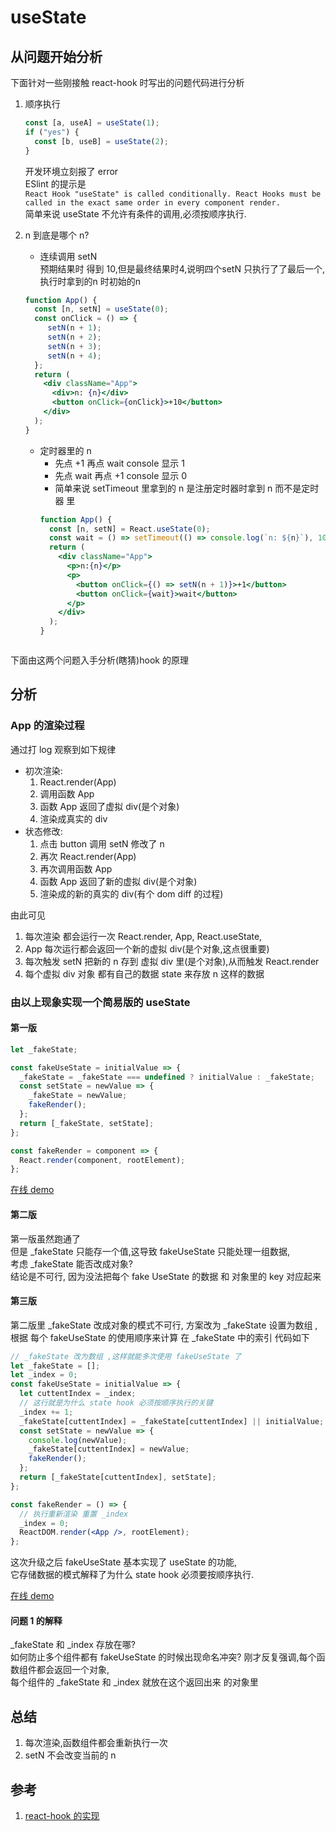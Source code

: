 # useState

## 从问题开始分析

下面针对一些刚接触 react-hook 时写出的问题代码进行分析

1. 顺序执行

   ```ts
   const [a, useA] = useState(1);
   if ("yes") {
     const [b, useB] = useState(2);
   }
   ```

   开发环境立刻报了 error  
   ESlint 的提示是  
   `React Hook "useState" is called conditionally. React Hooks must be called in the exact same order in every component render.`  
   简单来说 useState 不允许有条件的调用,必须按顺序执行.

2. n 到底是哪个 n?

   - 连续调用 setN  
     预期结果时 得到  10,但是最终结果时4,说明四个setN 只执行了了最后一个,执行时拿到的n 时初始的n
   ```jsx
   function App() {
     const [n, setN] = useState(0);
     const onClick = () => {
        setN(n + 1);
        setN(n + 2);
        setN(n + 3);
        setN(n + 4);
     };
     return (
       <div className="App">
         <div>n: {n}</div>
         <button onClick={onClick}>+10</button>
       </div>
     );
   }
   ```

   - 定时器里的 n
     - 先点 +1 再点 wait console 显示 1
     - 先点 wait 再点 +1 console 显示 0
     - 简单来说 setTimeout 里拿到的 n 是注册定时器时拿到 n 而不是定时器 里
     ```jsx
     function App() {
       const [n, setN] = React.useState(0);
       const wait = () => setTimeout(() => console.log(`n: ${n}`), 1000);
       return (
         <div className="App">
           <p>n:{n}</p>
           <p>
             <button onClick={() => setN(n + 1)}>+1</button>
             <button onClick={wait}>wait</button>
           </p>
         </div>
       );
     }
     ```

   ```

   ```

下面由这两个问题入手分析(瞎猜)hook 的原理

## 分析

### App 的渲染过程

通过打 log 观察到如下规律

- 初次渲染:
  1. React.render(App)
  2. 调用函数 App
  3. 函数 App 返回了虚拟 div(是个对象)
  4. 渲染成真实的 div
- 状态修改:
  1. 点击 button 调用 setN 修改了 n
  2. 再次 React.render(App)
  3. 再次调用函数 App
  4. 函数 App 返回了新的虚拟 div(是个对象)
  5. 渲染成的新的真实的 div(有个 dom diff 的过程)

由此可见

1. 每次渲染 都会运行一次 React.render, App, React.useState,
2. App 每次运行都会返回一个新的虚拟 div(是个对象,这点很重要)
3. 每次触发 setN 把新的 n 存到 虚拟 div 里(是个对象),从而触发 React.render
4. 每个虚拟 div 对象 都有自己的数据 state 来存放 n 这样的数据

### 由以上现象实现一个简易版的 useState

#### 第一版

```jsx
let _fakeState;

const fakeUseState = initialValue => {
  _fakeState = _fakeState === undefined ? initialValue : _fakeState;
  const setState = newValue => {
    _fakeState = newValue;
    fakeRender();
  };
  return [_fakeState, setState];
};

const fakeRender = component => {
  React.render(component, rootElement);
};
```

[在线 demo](https://codesandbox.io/s/broken-wave-bl09k)

#### 第二版

第一版虽然跑通了  
但是 \_fakeState 只能存一个值,这导致 fakeUseState 只能处理一组数据,  
考虑 \_fakeState 能否改成对象?  
结论是不可行, 因为没法把每个 fake UseState 的数据 和 对象里的 key 对应起来

#### 第三版

第二版里 \_fakeState 改成对象的模式不可行,
方案改为 \_fakeState 设置为数组 ,根据 每个 fakeUseState 的使用顺序来计算 在 \_fakeState 中的索引
代码如下

```jsx
// _fakeState 改为数组 ,这样就能多次使用 fakeUseState 了
let _fakeState = [];
let _index = 0;
const fakeUseState = initialValue => {
  let cuttentIndex = _index;
  // 这行就是为什么 state hook 必须按顺序执行的关键
  _index += 1;
  _fakeState[cuttentIndex] = _fakeState[cuttentIndex] || initialValue;
  const setState = newValue => {
    console.log(newValue);
    _fakeState[cuttentIndex] = newValue;
    fakeRender();
  };
  return [_fakeState[cuttentIndex], setState];
};

const fakeRender = () => {
  // 执行重新渲染 重置 _index
  _index = 0;
  ReactDOM.render(<App />, rootElement);
};
```

这次升级之后 fakeUseState 基本实现了 useState 的功能,  
它存储数据的模式解释了为什么 state hook 必须要按顺序执行.

[在线 demo](https://codesandbox.io/s/broken-wave-bl09k)

#### 问题 1 的解释

\_fakeState 和 \_index 存放在哪?  
如何防止多个组件都有 fakeUseState 的时候出现命名冲突?
刚才反复强调,每个函数组件都会返回一个对象,  
 每个组件的 \_fakeState 和 \_index 就放在这个返回出来 的对象里




## 总结
1. 每次渲染,函数组件都会重新执行一次
2. setN 不会改变当前的 n


## 参考

1. [react-hook 的实现](https://juejin.im/post/5bdfc1c4e51d4539f4178e1f)
